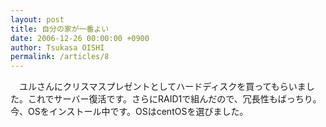 ```yaml
---
layout: post
title: 自分の家が一番よい
date: 2006-12-26 00:00:00 +0900
author: Tsukasa OISHI
permalink: /articles/8
---
```



　ユルさんにクリスマスプレゼントとしてハードディスクを買ってもらいました。これでサーバー復活です。さらにRAID1で組んだので、冗長性もばっちり。今、OSをインストール中です。OSはcentOSを選びました。  

